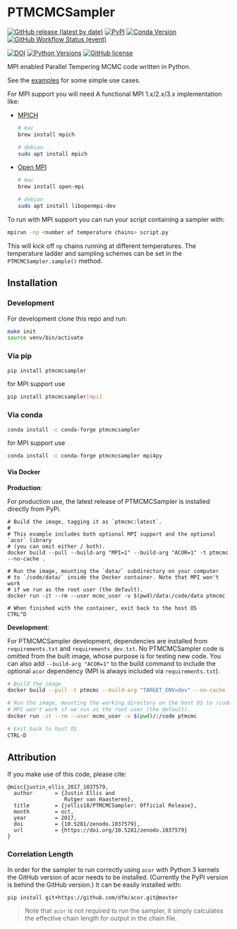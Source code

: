 # PTMCMCSampler

[![GitHub release (latest by date)](https://img.shields.io/github/v/release/jellis18/PTMCMCSampler)](https://github.com/jellis18/PTMCMCSampler/releases/latest)
[![PyPI](https://img.shields.io/pypi/v/ptmcmcsampler)](https://pypi.org/project/ptmcmcsampler/)
[![Conda Version](https://img.shields.io/conda/vn/conda-forge/ptmcmcsampler.svg)](https://anaconda.org/conda-forge/ptmcmcsampler)
[![GitHub Workflow Status (event)](https://img.shields.io/github/workflow/status/jellis18/PTMCMCSampler/CI%20targets?label=CI%20Tests)](https://github.com/jellis18/PTMCMCSampler/actions/workflows/ci_test.yml)

[![DOI](https://zenodo.org/badge/32821232.svg)](https://zenodo.org/badge/latestdoi/32821232)
[![Python Versions](https://img.shields.io/badge/python-3.7%2C%203.8%2C%203.9%2C%203.10%2C%203.11-blue.svg)]()
[![GitHub license](https://img.shields.io/github/license/Naereen/StrapDown.js.svg)](https://github.com/jellis18/PTMCMCSampler/blob/master/LICENSE)

MPI enabled Parallel Tempering MCMC code written in Python.

See the [examples](https://github.com/jellis18/PTMCMCSampler/tree/master/examples) for some simple use cases.

For MPI support you will need A functional MPI 1.x/2.x/3.x implementation like:

- [MPICH](http://www.mpich.org/)

  ```bash
  # mac
  brew install mpich

  # debian
  sudo apt install mpich
  ```

- [Open MPI](http://www.open-mpi.org/)

  ```bash
  # mac
  brew install open-mpi

  # debian
  sudo apt install libopenmpi-dev
  ```

To run with MPI support you can run your script containing a sampler with:

```bash
mpirun -np <number of temperature chains> script.py
```

This will kick off `np` chains running at different temperatures. The temperature ladder and sampling schemes can be set in the `PTMCMCSampler.sample()` method.

## Installation

### Development

For development clone this repo and run:

```bash
make init
source venv/bin/activate
```

### Via pip

```bash
pip install ptmcmcsampler
```

for MPI support use

```bash
pip install ptmcmcsampler[mpi]
```

### Via conda

```bash
conda install -c conda-forge ptmcmcsampler
```

for MPI support use

```bash
conda install -c conda-forge ptmcmcsampler mpi4py
```

#### Via Docker

**Production**:

For production use, the latest release of PTMCMCSampler is installed directly from PyPi.
```
# Build the image, tagging it as `ptmcmc:latest`.  
# 
# This example includes both optional MPI support and the optional `acor` library 
# (you can omit either / both).
docker build --pull --build-arg "MPI=1" --build-arg "ACOR=1" -t ptmcmc --no-cache .

# Run the image, mounting the `data/` subdirectory on your computer 
# to `/code/data/` inside the Docker container. Note that MPI won't work 
# if we run as the root user (the default).
docker run -it --rm --user mcmc_user -v $(pwd)/data:/code/data ptmcmc

# When finished with the container, exit back to the host OS
CTRL^D
```


**Development**: 

For PTMCMCSampler development, dependencies are installed from `requirements.txt` and 
`requirements_dev.txt`. 
No PTMCMCSampler code is omitted from the built image, whose purpose is for testing new code. 
You can also add `--build-arg "ACOR=1"` to the build command to include the optional `acor` 
dependency (MPI is always included via `requirements.txt`).

```bash
# Build the image
docker build --pull -t ptmcmc --build-arg "TARGET_ENV=dev" --no-cache .

# Run the image, mounting the working directory on the host OS to /code/ inside the container.
# MPI won't work if we run as the root user (the default).
docker run -it --rm --user mcmc_user -v $(pwd)/:/code ptmcmc

# Exit back to host OS
CTRL-D
```






## Attribution

If you make use of this code, please cite:

```
@misc{justin_ellis_2017_1037579,
  author       = {Justin Ellis and
                  Rutger van Haasteren},
  title        = {jellis18/PTMCMCSampler: Official Release},
  month        = oct,
  year         = 2017,
  doi          = {10.5281/zenodo.1037579},
  url          = {https://doi.org/10.5281/zenodo.1037579}
}
```

### Correlation Length

In order for the sampler to run correctly using `acor` with Python 3 kernels the GitHub version of acor needs to be installed. (Currently the PyPI version is behind the GitHub version.) It can be easily installed with:

```
pip install git+https://github.com/dfm/acor.git@master
```

> Note that `acor` is not required to run the sampler, it simply calculates the effective chain length for output in the chain file.
